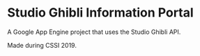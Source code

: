 # Studio Ghibli Information Portal

A Google App Engine project that uses the
Studio Ghibli API.

Made during CSSI 2019.

